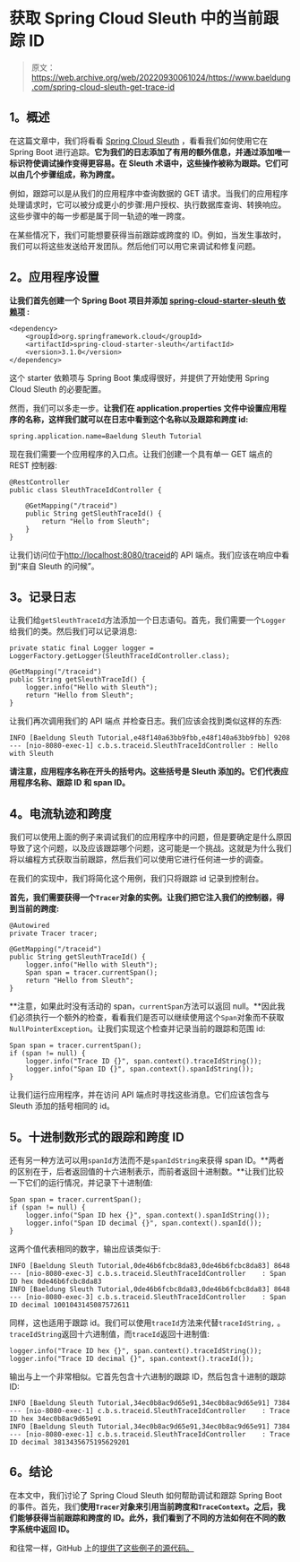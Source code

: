 # 获取 Spring Cloud Sleuth 中的当前跟踪 ID

> 原文：<https://web.archive.org/web/20220930061024/https://www.baeldung.com/spring-cloud-sleuth-get-trace-id>

## **1。概述**

在这篇文章中，我们将看看 [Spring Cloud Sleuth](/web/20220524071029/https://www.baeldung.com/spring-cloud-sleuth-single-application) ，看看我们如何使用它在 Spring Boot 进行追踪。**它为我们的日志添加了有用的额外信息，并通过添加唯一标识符使调试操作变得更容易。在 Sleuth 术语中，这些操作被称为跟踪。它们可以由几个步骤组成，称为跨度。**

例如，跟踪可以是从我们的应用程序中查询数据的 GET 请求。当我们的应用程序处理请求时，它可以被分成更小的步骤:用户授权、执行数据库查询、转换响应。这些步骤中的每一步都是属于同一轨迹的唯一跨度。

在某些情况下，我们可能想要获得当前跟踪或跨度的 ID。例如，当发生事故时，我们可以将这些发送给开发团队。然后他们可以用它来调试和修复问题。

## **2。应用程序设置**

**让我们首先创建一个 Spring Boot 项目并添加 [spring-cloud-starter-sleuth 依赖项](https://web.archive.org/web/20220524071029/https://mvnrepository.com/artifact/org.springframework.cloud/spring-cloud-starter-sleuth/3.1.0) :**

```
<dependency>
    <groupId>org.springframework.cloud</groupId>
    <artifactId>spring-cloud-starter-sleuth</artifactId>
    <version>3.1.0</version>
</dependency>
```

这个 starter 依赖项与 Spring Boot 集成得很好，并提供了开始使用 Spring Cloud Sleuth 的必要配置。

然而，我们可以多走一步。**让我们在 application.properties 文件中设置应用程序的名称，这样我们就可以在日志中看到这个名称以及跟踪和跨度 id:**

```
spring.application.name=Baeldung Sleuth Tutorial
```

现在我们需要一个应用程序的入口点。让我们创建一个具有单一 GET 端点的 REST 控制器:

```
@RestController
public class SleuthTraceIdController {

    @GetMapping("/traceid")
    public String getSleuthTraceId() {
        return "Hello from Sleuth";
    }
} 
```

让我们访问位于[http://localhost:8080/traceid](https://web.archive.org/web/20220524071029/http://localhost:8080/traceid)的 API 端点。我们应该在响应中看到“来自 Sleuth 的问候”。

## **3。记录日志**

让我们给`getSleuthTraceId`方法添加一个日志语句。首先，我们需要一个`Logger`给我们的类。然后我们可以记录消息:

```
private static final Logger logger = LoggerFactory.getLogger(SleuthTraceIdController.class);

@GetMapping("/traceid")
public String getSleuthTraceId() {
    logger.info("Hello with Sleuth");
    return "Hello from Sleuth";
}
```

让我们再次调用我们的 API 端点 并检查日志。我们应该会找到类似这样的东西:

```
INFO [Baeldung Sleuth Tutorial,e48f140a63bb9fbb,e48f140a63bb9fbb] 9208 --- [nio-8080-exec-1] c.b.s.traceid.SleuthTraceIdController : Hello with Sleuth
```

**请注意，应用程序名称在开头的括号内。这些括号是 Sleuth 添加的。它们代表应用程序名称、跟踪 ID 和 span ID。**

## **4。电流轨迹和跨度**

我们可以使用上面的例子来调试我们的应用程序中的问题，但是要确定是什么原因导致了这个问题，以及应该跟踪哪个问题，这可能是一个挑战。这就是为什么我们将以编程方式获取当前跟踪，然后我们可以使用它进行任何进一步的调查。

在我们的实现中，我们将简化这个用例，我们只将跟踪 id 记录到控制台。

**首先，我们需要获得一个`Tracer`对象的实例。让我们把它注入我们的控制器，得到当前的跨度:**

```
@Autowired
private Tracer tracer;

@GetMapping("/traceid")
public String getSleuthTraceId() {
    logger.info("Hello with Sleuth");
    Span span = tracer.currentSpan();
    return "Hello from Sleuth";
}
```

**注意，如果此时没有活动的 span，`currentSpan`方法可以返回 null。**因此我们必须执行一个额外的检查，看看我们是否可以继续使用这个`Span`对象而不获取`NullPointerException`。让我们实现这个检查并记录当前的跟踪和范围 id:

```
Span span = tracer.currentSpan();
if (span != null) {
    logger.info("Trace ID {}", span.context().traceIdString());
    logger.info("Span ID {}", span.context().spanIdString());
}
```

让我们运行应用程序，并在访问 API 端点时寻找这些消息。它们应该包含与 Sleuth 添加的括号相同的 id。

## **5。十进制数形式的跟踪和跨度 ID**

还有另一种方法可以用`spanId`方法而不是`spanIdString`来获得 span ID。**两者的区别在于，后者返回值的十六进制表示，而前者返回十进制数。**让我们比较一下它们的运行情况，并记录下十进制值:

```
Span span = tracer.currentSpan();
if (span != null) {
    logger.info("Span ID hex {}", span.context().spanIdString());
    logger.info("Span ID decimal {}", span.context().spanId());
}
```

这两个值代表相同的数字，输出应该类似于:

```
INFO [Baeldung Sleuth Tutorial,0de46b6fcbc8da83,0de46b6fcbc8da83] 8648 --- [nio-8080-exec-3] c.b.s.traceid.SleuthTraceIdController    : Span ID hex 0de46b6fcbc8da83
INFO [Baeldung Sleuth Tutorial,0de46b6fcbc8da83,0de46b6fcbc8da83] 8648 --- [nio-8080-exec-3] c.b.s.traceid.SleuthTraceIdController    : Span ID decimal 1001043145087572611
```

同样，这也适用于跟踪 id。我们可以使用`traceId`方法来代替`traceIdString,` 。`traceIdString`返回十六进制值，而`traceId`返回十进制值:

```
logger.info("Trace ID hex {}", span.context().traceIdString());
logger.info("Trace ID decimal {}", span.context().traceId());
```

输出与上一个非常相似。它首先包含十六进制的跟踪 ID，然后包含十进制的跟踪 ID:

```
INFO [Baeldung Sleuth Tutorial,34ec0b8ac9d65e91,34ec0b8ac9d65e91] 7384 --- [nio-8080-exec-1] c.b.s.traceid.SleuthTraceIdController    : Trace ID hex 34ec0b8ac9d65e91
INFO [Baeldung Sleuth Tutorial,34ec0b8ac9d65e91,34ec0b8ac9d65e91] 7384 --- [nio-8080-exec-1] c.b.s.traceid.SleuthTraceIdController    : Trace ID decimal 3813435675195629201
```

## **6。结论**

在本文中，我们讨论了 Spring Cloud Sleuth 如何帮助调试和跟踪 Spring Boot 的事件。首先，我们**使用`Tracer`对象来引用当前跨度和`TraceContext`。之后，我们能够获得当前跟踪和跨度的 ID。此外，我们看到了不同的方法如何在不同的数字系统中返回 ID。**

和往常一样，GitHub 上的[提供了这些例子的源代码。](https://web.archive.org/web/20220524071029/https://github.com/eugenp/tutorials/tree/master/spring-sleuth)